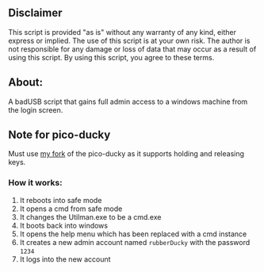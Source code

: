 
## Disclaimer

This script is provided "as is" without any warranty of any kind, either express or implied. The use of this script is at your own risk. The author is not responsible for any damage or loss of data that may occur as a result of using this script. By using this script, you agree to these terms.

## About:
A badUSB script that gains full admin access to a windows machine from the login screen.

## Note for pico-ducky
Must use [my fork](https://github.com/TzurSoffer/pico-ducky/tree/main) of the pico-ducky as it supports holding and releasing keys.

### How it works:
1. It reboots into safe mode
2. It opens a cmd from safe mode
3. It changes the Utilman.exe to be a cmd.exe
4. It boots back into windows
5. It opens the help menu which has been replaced with a cmd instance
6. It creates a new admin account named ```rubberDucky``` with the password ```1234```
7. It logs into the new account